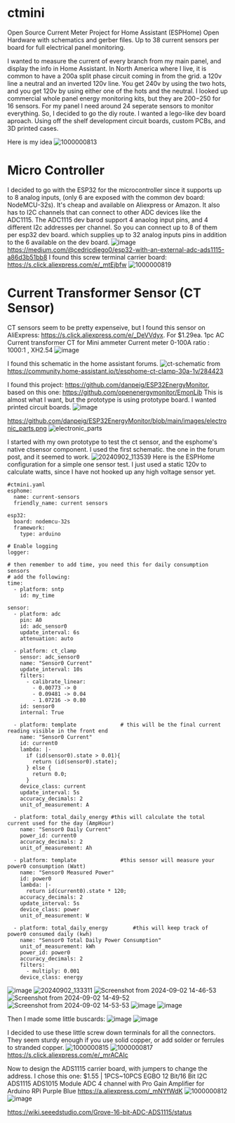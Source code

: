 # ctmini
Open Source Current Meter Project for Home Assistant (ESPHome)
Open Hardware with schematics and gerber files. 
Up to 38 current sensors per board for full electrical panel monitoring. 

I wanted to measure the current of every branch from my main panel, and display the info in Home Assistant. In North America where I live, it is common to have a 200a split phase circuit coming in from the grid. a 120v line a neutral and an inverted 120v line. You get 240v by using the two hots, and you get 120v by using either one of the hots and the neutral. I looked up commercial whole panel energy monitoring kits, but they are $200-$250 for 16 sensors. For my panel I need around 24 seperate sensors to monitor everything. So, I decided to go the diy route. I wanted a lego-like dev board aproach. Using off the shelf development circuit boards, custom PCBs, and 3D printed cases.

Here is my idea
![1000000813](https://github.com/user-attachments/assets/f1fd3168-fe88-4c47-9a29-0c5370b4886c)

# Micro Controller
I decided to go with the ESP32 for the microcontroller since it supports up to 8 analog inputs, (only 6 are exposed with the common dev board: NodeMCU-32s). It's cheap and available on Aliexpress or Amazon. It also has to I2C channels that can connect to other ADC devices like the ADC1115. The ADC1115 dev barod support 4 anaolog input pins, and 4 different I2c addresses per channel. So you can connect up to 8 of them per esp32 dev board. which supplies up to 32 analog inputs pins in addition to the 6 available on the dev board. 
![image](https://github.com/user-attachments/assets/dc49ffaf-ac4e-4327-b88e-88e1c3f9b8d1)
https://medium.com/@cedricdiego0/esp32-with-an-external-adc-ads1115-a86d3b51bb8
I found this screw terminal carrier board: https://s.click.aliexpress.com/e/_mtEjbfw
![1000000819](https://github.com/user-attachments/assets/602de16a-0b2d-442e-bd9f-b72969a8c380)

# Current Transformer Sensor (CT Sensor)
CT sensors seem to be pretty expenseive, but I found this sensor on AliExpress: https://s.click.aliexpress.com/e/_DeVVdyx. For $1.29ea.
1pc AC Current transformer CT for Mini ammeter Current meter 0-100A ratio : 1000:1 , XH2.54
![image](https://github.com/user-attachments/assets/c2468191-3f85-44cd-90d5-fee3b56ec6ce)

I found this schematic in the home assistant forums.
![ct-schematic](https://github.com/user-attachments/assets/a160f52a-f98d-4488-a3d9-f8546ad63bfb) from  https://community.home-assistant.io/t/esphome-ct-clamp-30a-1v/284423 

I found this project: https://github.com/danpeig/ESP32EnergyMonitor, based on this one: https://github.com/openenergymonitor/EmonLib
This is almost what I want, but the prototype is using prototype board. I wanted printed circuit boards.
![image](https://github.com/user-attachments/assets/9f3083d0-d7d1-4819-9b5c-ad5e78676555)

https://github.com/danpeig/ESP32EnergyMonitor/blob/main/images/electronic_parts.png
![electronic_parts](https://github.com/user-attachments/assets/a83f339e-b8e2-4af2-8d2c-815835a759d1)

I started with my own prototype to test the ct sensor, and the esphome's native ctsensor component. I used the first schematic. the one in the forum post, and it seemed to work. 
![20240902_113539](https://github.com/user-attachments/assets/80766e44-1a8f-4789-ad2a-26e74f23254c)
Here is the ESPHome configuration for a simple one sensor test. I just used a static 120v to calculate watts, since I have not hooked up any high voltage sensor yet.
```
#ctmini.yaml
esphome:
  name: current-sensors
  friendly_name: current sensors

esp32:
  board: nodemcu-32s
  framework:
    type: arduino

# Enable logging
logger:

# then remember to add time, you need this for daily consumption sensors
# add the following:
time:
  - platform: sntp
    id: my_time

sensor:
  - platform: adc
    pin: A0
    id: adc_sensor0
    update_interval: 6s
    attenuation: auto

  - platform: ct_clamp
    sensor: adc_sensor0
    name: "Sensor0 Current"
    update_interval: 10s
    filters: 
      - calibrate_linear: 
        - 0.00773 -> 0
        - 0.09481 -> 0.04
        - 1.07216 -> 0.80
    id: sensor0
    internal: True

  - platform: template				# this will be the final current reading visible in the front end		
    name: "Sensor0 Current"            
    id: current0
    lambda: |-					        
      if (id(sensor0).state > 0.01){ 
        return (id(sensor0).state);
      } else {
        return 0.0;
      }
    device_class: current
    update_interval: 5s
    accuracy_decimals: 2			
    unit_of_measurement: A  

  - platform: total_daily_energy #this will calculate the total current used for the day (AmpHour)
    name: "Sensor0 Daily Current"
    power_id: current0
    accuracy_decimals: 2
    unit_of_measurement: Ah

  - platform: template				#this sensor will measure your power0 consumption (Watt)
    name: "Sensor0 Measured Power"            
    id: power0
    lambda: |-
      return id(current0).state * 120;
    accuracy_decimals: 2
    update_interval: 5s
    device_class: power
    unit_of_measurement: W

  - platform: total_daily_energy  		#this will keep track of power0 consumed daily (kwh)      
    name: "Sensor0 Total Daily Power Consumption"
    unit_of_measurement: kWh
    power_id: power0
    accuracy_decimals: 2
    filters:
      - multiply: 0.001
    device_class: energy
```
![image](https://github.com/user-attachments/assets/79098e75-5fd0-4e3d-b6e2-e429612ea5e1)
![20240902_133311](https://github.com/user-attachments/assets/ac521749-3a84-4242-8aa9-efcfaae87dba)
![Screenshot from 2024-09-02 14-46-53](https://github.com/user-attachments/assets/15ddaa2d-8c4b-49c8-9204-a49b5fb8423f)
![Screenshot from 2024-09-02 14-49-52](https://github.com/user-attachments/assets/8b25f68a-5d98-4a54-817c-0537f010dbc2)
![Screenshot from 2024-09-02 14-53-53](https://github.com/user-attachments/assets/09b89304-b2cd-4ca8-83bd-ca8d2e85ca6d)
![image](https://github.com/user-attachments/assets/3b02087b-465a-4353-ad68-c532d93c0285)
![image](https://github.com/user-attachments/assets/d2e487e4-97d4-434b-88ff-f5b23ce2c044)

Then I made some little buscards:
![image](https://github.com/user-attachments/assets/dcfaf90e-e9ba-4d01-bcdc-b907c7e19a70)
![image](https://github.com/user-attachments/assets/79c60ead-468c-40c8-be9e-6d3ca35b6c89)

I decided to use these little screw down terminals for all the connectors. They seem sturdy enough if you use solid copper, or add solder or ferrules to stranded copper. 
![1000000815](https://github.com/user-attachments/assets/8a335231-9ee4-48ba-9f4e-841fa707b112)
![1000000817](https://github.com/user-attachments/assets/b4605d1b-d893-44a4-a9d4-c8c00963869e)
https://s.click.aliexpress.com/e/_mrACAIc

Now to design the ADS1115 carrier board, with jumpers to change the address. I chose this one:
$1.55 | 1PCS~10PCS EGBO 12 Bit/16 Bit I2C ADS1115 ADS1015  Module ADC 4 channel with Pro Gain Amplifier for Arduino RPi Purple Blue
https://a.aliexpress.com/_mNYfWdK
![1000000812](https://github.com/user-attachments/assets/dc3e72bf-9fbf-448a-b6d3-c91359f21e2d)
![image](https://github.com/user-attachments/assets/96a35061-dbe2-4d68-8647-3579fd0790bb)

https://wiki.seeedstudio.com/Grove-16-bit-ADC-ADS1115/status 
